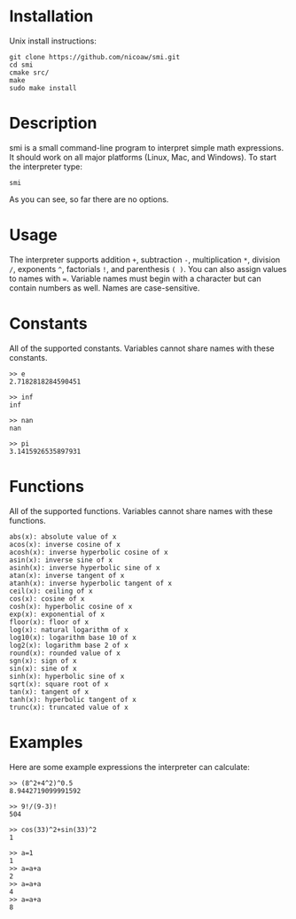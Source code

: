 # Installation

Unix install instructions:

    git clone https://github.com/nicoaw/smi.git
    cd smi
    cmake src/
    make
    sudo make install

# Description

smi is a small command-line program to interpret simple math expressions. It should work on all major platforms (Linux, Mac, and Windows). To start the interpreter type:

    smi

As you can see, so far there are no options.

# Usage

The interpreter supports addition `+`, subtraction `-`, multiplication `*`, division `/`, exponents `^`, factorials `!`, and parenthesis `( )`. You can also assign values to names with `=`. Variable names must begin with a character but can contain numbers as well. Names are case-sensitive.

# Constants

All of the supported constants. Variables cannot share names with these constants.

    >> e
    2.7182818284590451

    >> inf
    inf

    >> nan
    nan

    >> pi
    3.1415926535897931

# Functions

All of the supported functions. Variables cannot share names with these functions.

    abs(x): absolute value of x
    acos(x): inverse cosine of x
    acosh(x): inverse hyperbolic cosine of x
    asin(x): inverse sine of x
    asinh(x): inverse hyperbolic sine of x
    atan(x): inverse tangent of x
    atanh(x): inverse hyperbolic tangent of x
    ceil(x): ceiling of x
    cos(x): cosine of x
    cosh(x): hyperbolic cosine of x
    exp(x): exponential of x
    floor(x): floor of x
    log(x): natural logarithm of x
    log10(x): logarithm base 10 of x
    log2(x): logarithm base 2 of x
    round(x): rounded value of x
    sgn(x): sign of x
    sin(x): sine of x
    sinh(x): hyperbolic sine of x
    sqrt(x): square root of x
    tan(x): tangent of x
    tanh(x): hyperbolic tangent of x
    trunc(x): truncated value of x

# Examples

Here are some example expressions the interpreter can calculate:

    >> (8^2+4^2)^0.5
    8.9442719099991592

    >> 9!/(9-3)!
    504

    >> cos(33)^2+sin(33)^2
    1

    >> a=1
    1
    >> a=a+a
    2
    >> a=a+a
    4
    >> a=a+a
    8
